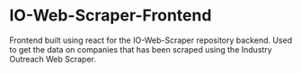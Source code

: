 # IO-Web-Scraper-Frontend
Frontend built using react for the IO-Web-Scraper repository backend. Used to get the data on companies that has been scraped using the Industry Outreach Web Scraper. 
